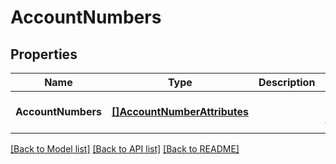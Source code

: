 # AccountNumbers

## Properties
Name | Type | Description | Notes
------------ | ------------- | ------------- | -------------
**AccountNumbers** | [**[]AccountNumberAttributes**](AccountNumberAttributes.md) |  | [optional] [default to null]

[[Back to Model list]](../README.md#documentation-for-models) [[Back to API list]](../README.md#documentation-for-api-endpoints) [[Back to README]](../README.md)


